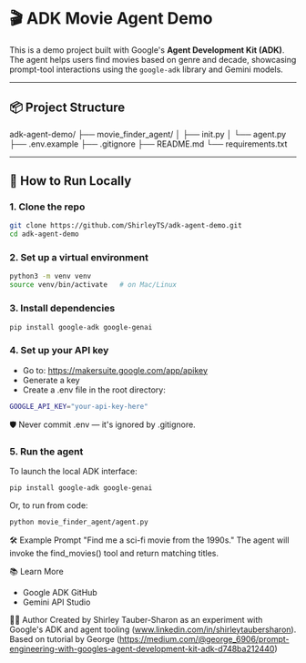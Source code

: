 # 🎬 ADK Movie Agent Demo

This is a demo project built with Google's **Agent Development Kit (ADK)**. The agent helps users find movies based on genre and decade, showcasing prompt-tool interactions using the `google-adk` library and Gemini models.

---

## 📦 Project Structure

adk-agent-demo/
├── movie_finder_agent/
│ ├── init.py
│ └── agent.py
├── .env.example
├── .gitignore
├── README.md
└── requirements.txt

---

## 🚀 How to Run Locally

### 1. Clone the repo
```bash
git clone https://github.com/ShirleyTS/adk-agent-demo.git
cd adk-agent-demo
```

### 2. Set up a virtual environment
```bash
python3 -m venv venv
source venv/bin/activate   # on Mac/Linux
```

### 3. Install dependencies
```bash
pip install google-adk google-genai
```

### 4. Set up your API key
- Go to: https://makersuite.google.com/app/apikey
- Generate a key
- Create a .env file in the root directory:
```bash
GOOGLE_API_KEY="your-api-key-here"
```
🛡️ Never commit .env — it's ignored by .gitignore.

### 5. Run the agent
To launch the local ADK interface:
```bash
pip install google-adk google-genai
```
Or, to run from code:
```bash
python movie_finder_agent/agent.py
```
🛠 Example Prompt
"Find me a sci-fi movie from the 1990s."
The agent will invoke the find_movies() tool and return matching titles.

📚 Learn More
- Google ADK GitHub
- Gemini API Studio

🧑‍💻 Author
Created by Shirley Tauber-Sharon as an experiment with Google's ADK and agent tooling (www.linkedin.com/in/shirleytaubersharon).
Based on tutorial by George (https://medium.com/@george_6906/prompt-engineering-with-googles-agent-development-kit-adk-d748ba212440)
